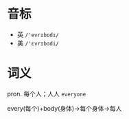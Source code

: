 # 音标

- 英 `/'evrɪbɒdɪ/`
- 美 `/'ɛvrɪbɑdi/`

# 词义

pron. 每个人；人人
`everyone`



every(每个)+body(身体)→每个身体→每人

